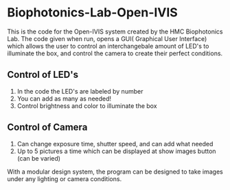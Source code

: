 # Biophotonics-Lab-Open-IVIS
This is the code for the Open-IVIS system created by the HMC Biophotonics Lab. The code given when run, opens a GUI( Graphical User Interface) which allows the user to control an interchangebale amount of LED's to illuminate the box, and control the camera to create their perfect conditions. 


## Control of LED's 
  1. In the code the LED's are labeled by number
  2. You can add as many as needed!
  3. Control brightness and color to illuminate the box
     
## Control of Camera 
  1. Can change exposure time, shutter speed, and can add what needed
  2. Up to 5 pictures a time which can be displayed at show images button (can be varied)

With a modular design system, the program can be designed to take images under any lighting or camera conditions.
